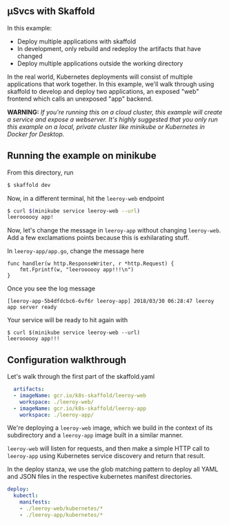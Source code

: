 ## µSvcs with Skaffold

In this example:

* Deploy multiple applications with skaffold
* In development, only rebuild and redeploy the artifacts that have changed
* Deploy multiple applications outside the working directory

In the real world, Kubernetes deployments will consist of multiple applications that work together. In this example, we'll walk through using skaffold to develop and deploy two applications, an exposed "web" frontend which calls an unexposed "app" backend.

**WARNING:** *If you're running this on a cloud cluster, this example will create a service and expose a webserver. It's highly suggested that you only run this example on a local, private cluster like minikube or Kubernetes in Docker for Desktop.*

## Running the example on minikube

From this directory, run

```bash
$ skaffold dev
```

Now, in a different terminal, hit the `leeroy-web` endpoint

```bash
$ curl $(minikube service leeroy-web --url)
leeroooooy app!
```

Now, let's change the message in `leeroy-app` without changing `leeroy-web`. Add a few exclamations points because this is exhilarating stuff.

In `leeroy-app/app.go`, change the message here

```golang
func handler(w http.ResponseWriter, r *http.Request) {
	fmt.Fprintf(w, "leeroooooy app!!!\n")
}
```

Once you see the log message 
```
[leeroy-app-5b4dfdcbc6-6vf6r leeroy-app] 2018/03/30 06:28:47 leeroy app server ready
```
Your service will be ready to hit again with 

```
$ curl $(minikube service leeroy-web --url)
leeroooooy app!!!
```

## Configuration walkthrough

Let's walk through the first part of the skaffold.yaml

```yaml
  artifacts:
  - imageName: gcr.io/k8s-skaffold/leeroy-web
    workspace: ./leeroy-web/
  - imageName: gcr.io/k8s-skaffold/leeroy-app
    workspace: ./leeroy-app/
```

We're deploying a `leeroy-web` image, which we build in the context of its subdirectory and a `leeroy-app` image built in a similar manner.

`leeroy-web` will listen for requests, and then make a simple HTTP call to `leeroy-app` using Kubernetes service discovery and return that result.


In the deploy stanza, we use the glob matching pattern to deploy all YAML and JSON files in the respective kubernetes manifest directories.

```yaml
deploy:
  kubectl:
    manifests:
    - ./leeroy-web/kubernetes/*
    - ./leeroy-app/kubernetes/*
```
